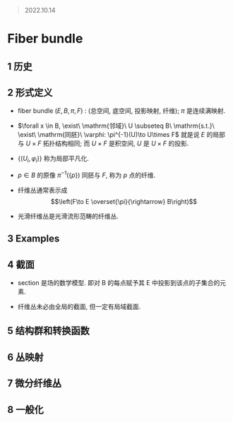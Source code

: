 
> 2022.10.14

# Fiber bundle

## 1 历史

## 2 形式定义

-  fiber bundle $(E,B,\pi,F)$ : (总空间, 底空间, 投影映射, 纤维);  $\pi$ 是连续满映射.

-  $\forall x \in B, \exist\ \mathrm{邻域}\ U \subseteq B\ \mathrm{s.t.}\ \exist\ \mathrm{同胚}\ \varphi: \pi^{-1}(U)\to U\times F$ 
  就是说 $E$ 的局部与 $U\times F$ 拓扑结构相同;
  而 $U\times F$ 是积空间,  $U$ 是 $U\times F$ 的投影.

- $\left\{(U_{i},\varphi_{i})\right\}$ 称为局部平凡化.

- $p\in B$ 的原像 $\pi^{-1}(\left\{p\right\})$ 同胚与 $F$, 称为 $p$ 点的纤维.

- 纤维丛通常表示成 $$\left(F\to E \overset{\pi}{\rightarrow} B\right)$$  

- 光滑纤维丛是光滑流形范畴的纤维丛. 

## 3 Examples

## 4 截面

- section 是场的数学模型. 即对 B 的每点赋予其 E 中投影到该点的子集合的元素.

- 纤维丛未必由全局的截面, 但一定有局域截面.

## 5 结构群和转换函数

## 6 丛映射

## 7 微分纤维丛

## 8 一般化
<!--stackedit_data:
eyJoaXN0b3J5IjpbLTE0NDMzNzU0NjEsLTcwODAyMTExLC05MD
g1NTM3NDgsMTEwMTUyNTEzMywyMTE3ODIyMzc0LC0zODE3MTAx
OV19
-->